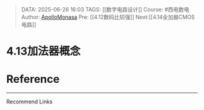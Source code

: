 > DATA: 2025-06-26 16:03
> TAGS: [[数字电路设计]]
> Course: #西电数电 
> Author: [ApolloMonasa](https://github.com/ApolloMonasa)
> Pre: [[4.12数码比较强]]
> Next:[[4.14全加器CMOS电路]]


# 4.13加法器概念


# Reference


---
Recommend Links
